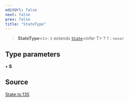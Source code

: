 ```yaml
---
editUrl: false
next: false
prev: false
title: "StateType"
---
```


> **StateType**\<`S`\>: `S` extends [`State`](../classes/State.md)\<infer T\> ? `T` : `never`

## Type parameters

• **S**

## Source

[State.ts:135](https://github.com/nodenogg-in/alpha-p2p/blob/a4d5eff/packages/statekit/src/State.ts#L135)
